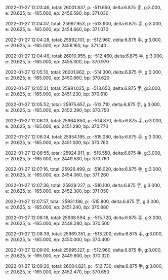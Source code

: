 2022-01-27 12:03:46, total: 26001.837, p: -511.650, delta:6.875 手, g:3.000, e: 20.625, b: -165.000, ep: 2456.590, bp: 371.030

2022-01-27 12:04:07, total: 25997.953, p: -513.900, delta:6.875 手, g:3.000, e: 20.625, b: -165.000, ep: 2454.660, bp: 371.070

2022-01-27 12:04:28, total: 25992.101, p: -512.960, delta:6.875 手, g:3.000, e: 20.625, b: -165.000, ep: 2456.160, bp: 371.140

2022-01-27 12:04:49, total: 26010.955, p: -512.460, delta:6.875 手, g:3.000, e: 20.625, b: -165.000, ep: 2455.300, bp: 370.970

2022-01-27 12:05:10, total: 26001.862, p: -514.300, delta:6.875 手, g:3.000, e: 20.625, b: -165.000, ep: 2450.660, bp: 370.620

2022-01-27 12:05:31, total: 25981.025, p: -513.650, delta:6.875 手, g:3.000, e: 20.625, b: -165.000, ep: 2451.230, bp: 370.610

2022-01-27 12:05:52, total: 25975.657, p: -513.710, delta:6.875 手, g:3.000, e: 20.625, b: -165.000, ep: 2452.290, bp: 370.750

2022-01-27 12:06:13, total: 25964.850, p: -514.870, delta:6.875 手, g:3.000, e: 20.625, b: -165.000, ep: 2451.290, bp: 370.770

2022-01-27 12:06:34, total: 25954.195, p: -515.080, delta:6.875 手, g:3.000, e: 20.625, b: -165.000, ep: 2451.000, bp: 370.760

2022-01-27 12:06:55, total: 25924.911, p: -516.550, delta:6.875 手, g:3.000, e: 20.625, b: -165.000, ep: 2449.530, bp: 370.760

2022-01-27 12:07:16, total: 25926.499, p: -516.020, delta:6.875 手, g:3.000, e: 20.625, b: -165.000, ep: 2454.060, bp: 371.260

2022-01-27 12:07:36, total: 25929.227, p: -516.100, delta:6.875 手, g:3.000, e: 20.625, b: -165.000, ep: 2452.300, bp: 371.050

2022-01-27 12:07:57, total: 25931.186, p: -515.800, delta:6.875 手, g:3.000, e: 20.625, b: -165.000, ep: 2451.240, bp: 370.880

2022-01-27 12:08:18, total: 25938.594, p: -515.720, delta:6.875 手, g:3.000, e: 20.625, b: -165.000, ep: 2448.280, bp: 370.500

2022-01-27 12:08:39, total: 25969.351, p: -513.200, delta:6.875 手, g:3.000, e: 20.625, b: -165.000, ep: 2450.000, bp: 370.400

2022-01-27 12:09:00, total: 25995.127, p: -512.960, delta:6.875 手, g:3.000, e: 20.625, b: -165.000, ep: 2449.600, bp: 370.320

2022-01-27 12:09:20, total: 26004.821, p: -512.730, delta:6.875 手, g:3.000, e: 20.625, b: -165.000, ep: 2452.470, bp: 370.650